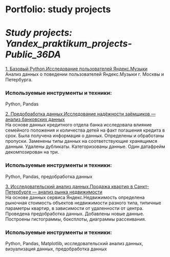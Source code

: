 # Portfolio: study projects
# *Study projects: Yandex_praktikum_projects-Public_36DA*

[1. Базовый Python.Исследование пользователей Яндекс.Музыки](https://github.com/MariannaMois/Yandex_praktikum_projects_36DA/tree/main/basic%20python%20project_1_big%20city%20music)  
Анализ данных о поведении пользователей Яндекс.Музыки г. Москвы и Петербурга.
###  Используемые инструменты и техники:
 Python, Pandas

[2. Предобработка данных.Исследование надёжности заёмщиков — анализ банковских данных](https://github.com/MariannaMois/Yandex_praktikum_projects_36DA/tree/main/data_preprocessing_project_2_borrower_reliability_study)  
На основе данных кредитного отдела банка исследовала влияние семейного положения и количества детей на факт погашения кредита в срок. Была получена информация о
данных. Определены и обработаны пропуски. Заменены типы данных на соответствующие хранящимся данным. Удалены дубликаты. Категоризованы данные. Один датафрейм декомпозирован на три.
###  Используемые инструменты и техники:
 Python, Pandas, предобработка данных
 
 [3. Исследовательский анализ данных.Продажа квартир в Санкт-Петербурге — анализ рынка недвижимости](https://github.com/MariannaMois/Yandex_praktikum_projects_36DA/tree/main/exploratory_data_analysis_3_real_estate_market)  
На основе данных сервиса Яндекс.Недвижимость определена рыночная стоимость объектов недвижимости разного типа, типичные параметры квартир, в зависимости от
удаленности от центра. Проведена предобработка данных. Добавлены новые данные. Построены гистограммы, боксплоты, диаграммы рассеивания.
###  Используемые инструменты и техники:
 Python, Pandas, Matplotlib, исследовательский анализ данных, визуализация данных, предобработка данных
 
 
 
